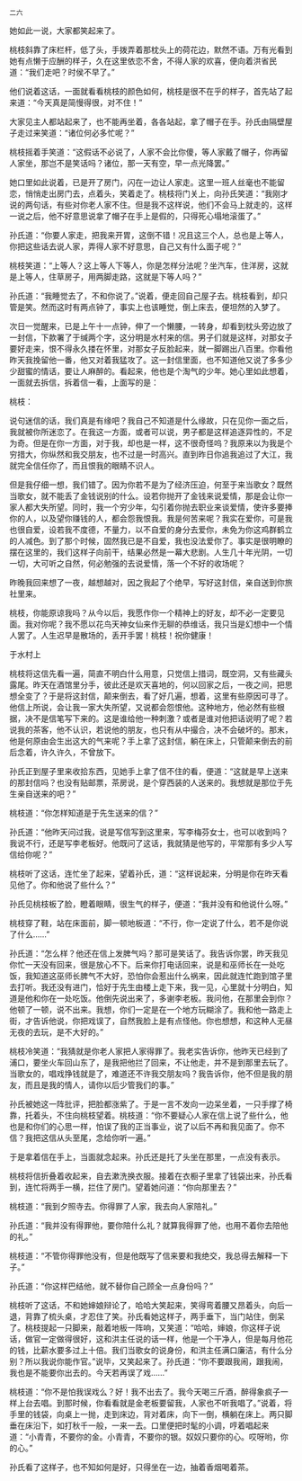    二六 

   她如此一说，大家都笑起来了。

   桃枝斜靠了床栏杆，低了头，手拨弄着那枕头上的荷花边，默然不语。万有光看到她有点懒于应酬的样子，久在这里依恋不舍，不得人家的欢喜，便向着洪省民道：“我们走吧？时侯不早了。”

   他们说着这话，一面就看看桃枝的颜色如何，桃枝是很不在乎的样子，首先站了起来道：“今天真是简慢得很，对不住！”

   大家见主人都站起来了，也不能再坐着，各各站起，拿了帽子在手。孙氏由隔壁屋子走过来笑道：“诸位何必多忙呢？”

   桃枝摇着手笑道：“这假话不必说了，人家不会比你傻，等人家戴了帽子，你再留人家坐，那岂不是笑话吗？诸位，那一天有空，早一点光降罢。”

   她口里如此说着，已是开了房门，闪在一边让人家走。这里一班人丝毫也不能留恋，悄悄走出房门去，点着头，笑着走了。桃枝将门关上，向孙氏笑道：“我刚才说的两句话，有些对你老人家不住。但是我不这样说，他们不会马上就走的，这样一说之后，他不好意思说拿了帽子在手上是假的，只得死心塌地滚蛋了。”

   孙氏道：“你要人家走，把我来开胃，这倒不错！况且这三个人，总也是上等人，你把这些话去说人家，弄得人家不好意思，自己又有什么面子呢？”

   桃枝笑道：“上等人？这上等人下等人，你是怎样分法呢？坐汽车，住洋房，这就是上等人，住草房子，用两脚走路，这就是下等人吗？”

   孙氏道：“我睡觉去了，不和你说了。”说着，便走回自己屋子去。桃枝看到，却只管是笑。然而这时有两点钟了，事实上也该睡觉，倒上床去，便坦然的入梦了。

   次日一觉醒来，已是上午十一点钟，伸了一个懒腰，一转身，却看到枕头旁边放了一封信，下款署了于缄两个字，这分明是水村来的信。男子们就是这样，对那女子要好走来，恨不得永久搂在怀里，对那女子反脸起来，就一脚踢出八百里。你看他昨天我挽留他一番，他又对着我猛攻了。这一封信里面，也不知道他又说了多多少少甜蜜的情话，要让人麻醉的。看起来，他也是个淘气的少年。她心里如此想着，一面就去拆信，拆着信一看，上面写的是：

   桃枝：

   说句迷信的话，我们真是有缘吧？我自己不知道是什么缘故，只在见你一面之后，我就被你所迷恋了。在我这一方面，或者可以说，男子都是这样追逐异性的，不足为奇。但是在你一方面，对于我，却也是一样，这不很奇怪呜？我原来以为我是个穷措大，你纵然和我交朋友，也不过是一时高兴。直到昨日你追我追过了大江，我就完全信任你了，而且恨我的眼睛不识人。

   但是我仔细一想，我们错了。因为你若不是为了经济压迫，何至于来当歌女？既然当歌女，就不能丢了金钱说别的什么。设若你抛开了金钱来说爱情，那是会让你一家人都大失所望。同时，我一个穷少年，勾引着你抛去职业来谈爱情，使许多要捧你的人，以及望你赚钱的人，都会怨我恨我。我是何苦来呢？我实在爱你，可是我也很自爱，设若我不度德，不量力，以不自爱的身分去爱你，未免为你这鸡群鹤立的人减色。到了那个时候，固然我已是不自爱，我也没法爱你了。事实是很明瞭的摆在这里的，我们这样子向前干，结果必然是一幕大悲剧。人生几十年光阴，一切一切，大可听之自然，何必勉强的去说爱情，落一个不好的收场呢？

   昨晚我回来想了一夜，越想越对，因之我起了个绝早，写好这封信，亲自送到你旅社里来。

   桃枝，你能原谅我吗？从今以后，我愿作你一个精神上的好友，却不必一定要见面。我对你呢？我不愿以花鸟天神女仙来作无聊的恭维话，我只当是幻想中一个情人罢了。人生迟早是散场的，丢开手罢！桃枝！祝你健康！

   于水村上

   桃枝将这信先看一遍，简直不明白什么用意，只觉信上措词，既空洞，又有些藏头露尾。昨天在酒馆里分手，彼此还是欢天喜地的，何以回家之后，一夜之间，把思想全变了？于是将这封信，颠来倒去，看了好几遍，想着，这里有些原因可寻了。他信上所说，会让我一家大失所望，又说都会怨恨他。这种地方，他必然有些根据，决不是信笔写下来的。这是谁给他一种刺激？或者是谁对他把话说明了呢？若说我的茶客，他不认识，若说他的朋友，也只有从中撮合，决不会破坏的。那末，他是何原由会生出这大的气来呢？手上拿了这封信，躺在床上，只管颠来倒去的前后念着，许久许久，不曾放下。

   孙氏正到屋子里来收拾东西，见她手上拿了信不住的看，便道：“这就是早上送来的那封信吗？也没有贴邮票，茶房说，是个穿西装的人送来的。我想就是那位于先生亲自送来的吧？”

   桃枝道：“你怎样知道是于先生送来的信？”

   孙氏道：“他昨天问过我，说是写信写到这里来，写李梅芬女士，也可以收到吗？我说不行，还是写李老板好。他既问了这话，我就猜是他写的，平常那有多少人写信给你呢？”

   桃枝听了这话，连忙坐了起来，望着孙氏，道：“这样说起来，分明是你在昨天看见他了。你和他说了些什么？”

   孙氏见桃枝板了脸，瞪着眼睛，很生气的样子，便道：“我并没有和他说什么呀。”

   桃枝穿了鞋，站在床面前，脚一顿地板道：“不行，你一定说了什么，若不是你说了什么……”

   孙氏道：“怎么样？他还在信上发脾气吗？那可是笑话了。我告诉你罢，昨天我见你忙一天没有回来，很是放心不下。后来你打电话回来，说是和巫师长在一处吃饭，我知道这巫师长脾气不大好，恐怕你会惹出什么祸来，因此就连忙跑到馆子里去打听。我还没有进门，恰好于先生由楼上走下来，我一见，心里就十分明白，知道是他和你在一处吃饭。他倒先说出来了，多谢李老板。我问他，在那里会到你？他顿了一顿，说不出来。我想，你们一定是在一个地方玩糊涂了。我和他一路走上街，才告诉他说，你把戏误了，自然我脸上是有点怪他。你也想想，和这种人无昼无夜的去玩，是不大好的。”

   桃枝冷笑道：“我猜就是你老人家把人家得罪了。我老实告诉你，他昨天已经到了浦口，要坐火车回山东了，是我把他拦了回来，不让他走，并不是到那里去玩了。当歌女的，唱戏挣钱就是了，难道还不许我交朋友吗？我告诉你，他不但是我的朋友，而且是我的情人，请你以后少管我们的事。”

   孙氏被她这一阵批评，把脸都涨紫了。于是一言不发向一边呆坐着，一只手撑了椅靠，托着头，不住向桃枝望着。桃枝道：“你不要疑心人家在信上说了些什么，他也是和你们的心思一样，怕误了我的正当事业，说了以后不再和我见面了。你不信？我把这信从头至尾，念给你听一遍。”

   于是拿着信在手上，当面就念起来。孙氏还是托了头坐在那里，一点没有表示。

   桃枝将信折叠着收起来，自去漱洗换衣服。接着在衣橱子里拿了钱袋出来，孙氏看到，连忙将两手一横，拦住了房门。望着她问道：“你向那里去？”

   桃枝道：“我到夕照寺去。你得罪了人家，我去向人家陪礼。”

   孙氏道：“我并没有得罪他，要你陪什么礼？就算我得罪了他，也用不着你去陪他的礼。”

   桃枝道：“不管你得罪他没有，但是他既写了信来要和我绝交，我总得去解释一下子。”

   孙氏道：“你这样巴结他，就不替你自己顾全一点身份吗？”

   桃枝听了这话，不和她婶娘辩论了，哈哈大笑起来，笑得弯着腰又昂着头，向后一退，背靠了梳头桌，才忍住了笑。孙氏看她这样子，两手垂下，当门站住，倒呆了。桃枝提起一只脚来，敲着地板一阵响，又笑道：“哈哈，婶娘，你这样子说话，做官一定做得很好，这和洪主任说的话一样，他是一个干净人，但是每月他花的钱，比薪水要多过上十倍。我们当歌女的说身份，和洪主任满口廉洁，有什么分别？所以我说你能作官。”说毕，又笑起来了。孙氏道：“你不要跟我闹，跟我闹，我也是不能要你出去的。今天若再误了戏……”

   桃枝道：“你不是怕我误戏么？好！我不出去了。我今天喝三斤酒，醉得象疯子一样上台去唱。到那时候，你看看就是金老板要留我，人家也不听我唱了。”说着，将手里的钱袋，向桌上一抛，走到床边，背对着床，向下一倒，横躺在床上。两只脚垂在床沿下，如打秋千一般，一来一去。口里便把时髦的小调，哼着唱起来道：“小青青，不要你的金。小青青，不要你的银。奴奴只要你的心。哎呀哟，你的心。”

   孙氏看了这样子，也不知如何是好，只得坐在一边，抽着香烟喝着茶。

